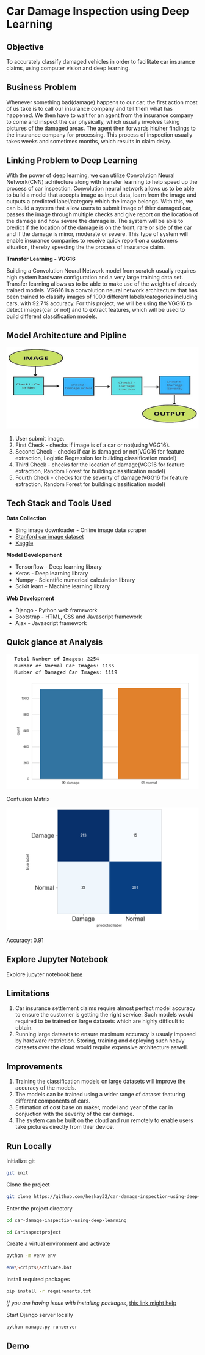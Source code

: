 # Car Damage Inspection using Deep Learning
## Objective
To accurately classify damaged vehicles in order to facilitate car insurance claims, using computer vision and deep learning.
## Business Problem
Whenever something bad(damage) happens to our car, the first action most of us take is to call our insurance company and tell them what has happened. 
We then have to wait for an agent from the insurance company to come and inspect the car physically, which usually involves taking pictures of the damaged areas. 
The agent then forwards his/her findings to the insurance company for processing. 
This process of inspection usually takes weeks and sometimes months, which results in claim delay.
## Linking Problem to Deep Learning
With the power of deep learning, we can utilize Convolution Neural Network(CNN) achitecture along with transfer learning to help speed up the process of car inspection. 
Convolution neural network allows us to be able to build a model that accepts image as input data, learn from the image and outputs a predicted label/category which the image belongs. 
With this, we can build a system that allow users to submit image of thier damaged car, passes the image through multiple checks and give report on the location of the damage and how severe the damage is. 
The system will be able to predict if the location of the damage is on the front, rare or side of the car and if the damage is minor, moderate or severe. 
This type of system will enable insurance companies to receive quick report on a customers situation, thereby speeding the the process of insurance claim.

**Transfer Learning - VGG16**

Building a Convolution Neural Network model from scratch usually requires high system hardware configuration and a very large training data set. 
Transfer learning allows us to be able to make use of the weights of already trained models. 
VGG16 is a convolution neural network architecture that has been trained to classify images of 1000 different labels/categories including cars, with 92.7% accuracy. 
For this project, we will be using the VGG16 to detect images(car or not) and to extract features, which will be used to build different classification models.

## Model Architecture and  Pipline
![Pipeline](Carinspectproject/static/pipeline.jpg)

1. User submit image.
2. First Check - checks if image is of a car or not(using VGG16).
3. Second Check - checks if car is damaged or not(VGG16 for feature extraction, Logistic Regression for building classification model)
4. Third Check - checks for the location of damage(VGG16 for feature extraction, Random Forest for building classification model)
5. Fourth Check - checks for the severity of damage(VGG16 for feature extraction, Random Forest for building classification model)

## Tech Stack and Tools Used
**Data Collection**

- Bing image downloader - Online image data scraper
- [Stanford car image dataset](https://www.kaggle.com/datasets/jessicali9530/stanford-cars-dataset)
- [Kaggle]( https://www.kaggle.com/anujms/car-damage-detection )

**Model Developement**

- Tensorflow - Deep learning library
- Keras - Deep learning library
- Numpy - Scientific numerical calculation library
- Scikit learn - Machine learning library

**Web Development**

- Django - Python web framework
- Bootstrap - HTML, CSS and Javascript framework
- Ajax - Javascript framework

## Quick glance at Analysis
![bar](Carinspectproject/static/damage.png)

Confusion Matrix

![Confusion matrix](Carinspectproject/static/damagecm.png)

Accuracy: 0.91

## Explore Jupyter Notebook
Explore jupyter notebook [here](https://nbviewer.org/gist/heskay32/e07a5de58945922ac7ee1445ad9776f7)

## Limitations
1. Car insurance settlement claims require almost perfect model accuracy to ensure the customer is getting the right service. Such models would required to be trained on large datasets which are highly difficult to obtain.
2. Running large datasets to ensure maximum accuracy is usualy imposed by hardware restriction. Storing, training and deploying such heavy datasets over the cloud would require expensive architecture aswell.

## Improvements
1. Training the classification models on large datasets will improve the accuracy of the models.
2. The models can be trained using a wider range of dataset featuring different components of cars.
3. Estimation of cost base on maker, model and year of the car in conjuction with the severity of the car damage. 
4. The system can be built on the cloud and run remotely to enable users take pictures directly from thier device.

## Run Locally

Initialize git

```bash
git init
```

Clone the project

```bash
git clone https://github.com/heskay32/car-damage-inspection-using-deep-learning.git
```

Enter the project directory

```bash
cd car-damage-inspection-using-deep-learning
```
```bash
cd Carinspectproject
```

Create a virtual environment and activate

```bash
python -m venv env
```
```bash
env\Scripts\activate.bat
```

Install required packages

```bash
pip install -r requirements.txt
```
*If you are having issue with installing packages*, [this link might help](https://www.youtube.com/watch?v=oZXNWho0x-g)

Start Django server locally

```bash
python manage.py runserver
```

## Demo

